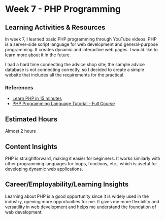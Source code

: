 # Week 7 - PHP Programming

## Learning Activities & Resources
In week 7, I learned basic PHP programming through YouTube videos. PHP is a server-side script language for web development and general-purpose programming. It creates dynamic and interactive web pages. I would like to learn more about it in the future.

I had a hard time connecting the advice shop site; the sample advice database is not connecting correctly, so I decided to create a simple website that includes all the requirements for the practical.

### References
- [Learn PHP in 15 minutes](https://www.youtube.com/watch?v=ZdP0KM49IVk)
- [PHP Programming Language Tutorial - Full Course](https://www.youtube.com/watch?v=OK_JCtrrv-c)

## Estimated Hours
Almost 2 hours

## Content Insights
PHP is straightforward, making it easier for beginners. It works similarly with other programming languages for loops, functions, etc., which is useful for developing dynamic web applications.

## Career/Employability/Learning Insights
Learning about PHP is a good opportunity since it is widely used in the industry, opening more opportunities for me. It gives me more flexibility and versatility in web development and helps me understand the foundation of web development.
